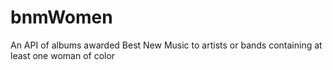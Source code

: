# bnmWomen
An API of albums awarded Best New Music to artists or bands containing at least one woman of color
